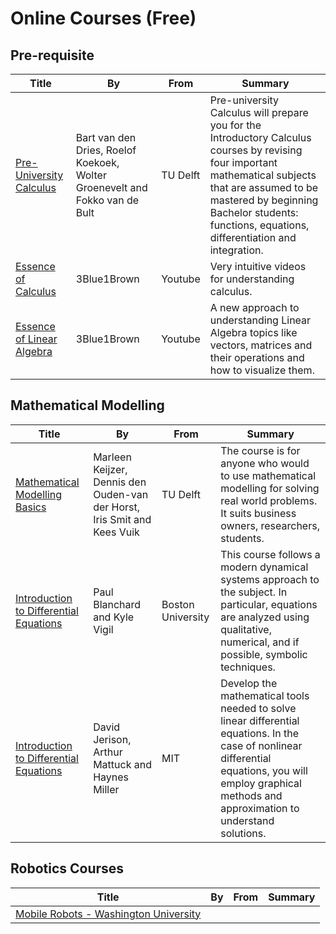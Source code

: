 # Online Courses (Free)

## Pre-requisite
Title | By | From | Summary
------|----|------|---
[Pre-University Calculus](https://www.edx.org/course/pre-university-calculus-delftx-calc001x-2) | Bart van den Dries, Roelof Koekoek, Wolter Groenevelt and Fokko van de Bult | TU Delft | Pre-university Calculus will prepare you for the Introductory Calculus courses by revising four important mathematical subjects that are assumed to be mastered by beginning Bachelor students: functions, equations, differentiation and integration.
[Essence of Calculus](https://www.youtube.com/playlist?list=PLZHQObOWTQDMsr9K-rj53DwVRMYO3t5Yr) | 3Blue1Brown | Youtube | Very intuitive videos for understanding calculus.
[Essence of Linear Algebra](https://www.youtube.com/playlist?list=PLZHQObOWTQDPD3MizzM2xVFitgF8hE_ab) | 3Blue1Brown | Youtube | A new approach to understanding Linear Algebra topics like vectors, matrices and their operations and how to visualize them.

## Mathematical Modelling
Title | By | From | Summary
------|----|------|---
[Mathematical Modelling Basics](https://www.edx.org/course/mathematical-modeling-basics) | Marleen Keijzer, Dennis den Ouden-van der Horst, Iris Smit and Kees Vuik | TU Delft | The course is for anyone who would to use mathematical modelling for solving real world problems. It suits business owners, researchers, students.
[Introduction to Differential Equations](https://www.edx.org/course/introduction-differential-equations-bux-math226-1x-1) | Paul Blanchard and Kyle Vigil | Boston University | This course follows a modern dynamical systems approach to the subject. In particular, equations are analyzed using qualitative, numerical, and if possible, symbolic techniques.
[Introduction to Differential Equations](https://www.edx.org/course/introduction-differential-equations-mitx-18-031x) | David Jerison, Arthur Mattuck and Haynes Miller | MIT | Develop the mathematical tools needed to solve linear differential equations. In the case of nonlinear differential equations, you will employ graphical methods and approximation to understand solutions.


## Robotics Courses
Title | By | From | Summary
------|----|------|---
[Mobile Robots - Washington University](https://courses.cs.washington.edu/courses/cse490r/19sp/) | 
